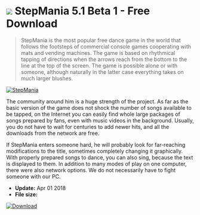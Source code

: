 # ![](https://cdn.softexe.net/static/icon/win.gif) StepMania 5.1 Beta 1 - Free Download

> StepMania is the most popular free dance game in the world that follows the footsteps of commercial console games cooperating with mats and vending machines. The game is based on rhythmical tapping of directions when the arrows reach from the bottom to the line at the top of the screen. The game is possible alone or with someone, although naturally in the latter case everything takes on much larger blushes.

[![StepMania](https://gallery.dpcdn.pl/imgc/Tools/65148/g_-_420x350_1.5_-_x20160129082524_2.jpg)](https://softexe.net/win/games-entertainment/arcade-action/stepmania:pRddc.html)

The community around him is a huge strength of the project. As far as the basic version of the game does not shock the number of songs available to be tapped, on the Internet you can easily find whole large packages of songs prepared by fans, even with music videos in the background. Usually, you do not have to wait for centuries to add newer hits, and all the downloads from the network are free.
 
 
 If StepMania enters someone hard, he will probably look for far-reaching modifications to the title, sometimes completely changing it graphically. With properly prepared songs to dance, you can also sing, because the text is displayed to them. In addition to many modes of play on one computer, there were also network options. We do not necessarily have to fight someone with our PC.


- **Update:** Apr 01 2018
- **File size:** 

[![Download](https://cdn.softexe.net/static/img/download.png)](https://softexe.net/win/games-entertainment/arcade-action/stepmania:pRddc.html)

